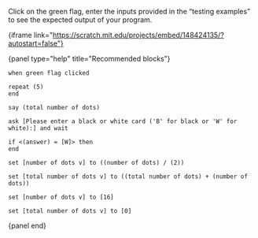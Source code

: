Click on the green flag, enter the inputs provided in the “testing examples” to see the expected output of your program.

{iframe link="https://scratch.mit.edu/projects/embed/148424135/?autostart=false"}

{panel type="help" title="Recommended blocks"}

<pre><code class="scratch:split:random">when green flag clicked

repeat (5)
end

say (total number of dots)

ask [Please enter a black or white card ('B' for black or 'W' for white):] and wait

if &lt;(answer) = [W]&gt; then
end
</code></pre>

<pre><code class="scratch:split:random">set [number of dots v] to ((number of dots) / (2))

set [total number of dots v] to ((total number of dots) + (number of dots))

set [number of dots v] to [16]

set [total number of dots v] to [0]
</code></pre>

{panel end}